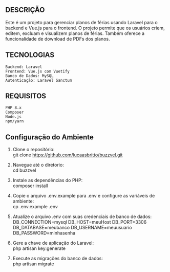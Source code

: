 ## DESCRIÇÃO
Este é um projeto para gerenciar planos de férias usando Laravel para o backend e Vue.js para o frontend. O projeto permite que os usuários criem, editem, excluam e visualizem planos de férias. Também oferece a funcionalidade de download de PDFs dos planos.

## TECNOLOGIAS
    Backend: Laravel
    Frontend: Vue.js com Vuetify
    Banco de Dados: MySQL
    Autenticação: Laravel Sanctum

## REQUISITOS
    PHP 8.x
    Composer
    Node.js
    npm/yarn


## Configuração do Ambiente

 1. Clone o repositório:   
        git clone https://github.com/lucaasbritto/buzzvel.git

 2. Navegue até o diretorio:    
        cd buzzvel

 3. Instale as dependências do PHP:    
        composer install

 4. Copie o arquivo .env.example para .env e configure as variáveis de ambiente:    
        cp .env.example .env

 5. Atualize o arquivo .env com suas credenciais de banco de dados:    
        DB_CONNECTION=mysql
        DB_HOST=meuHost
        DB_PORT=3306
        DB_DATABASE=meubanco
        DB_USERNAME=meuusuario
        DB_PASSWORD=minhasenha

 6. Gere a chave de aplicação do Laravel:    
       php artisan key:generate

 7. Execute as migrações do banco de dados:    
       php artisan migrate

